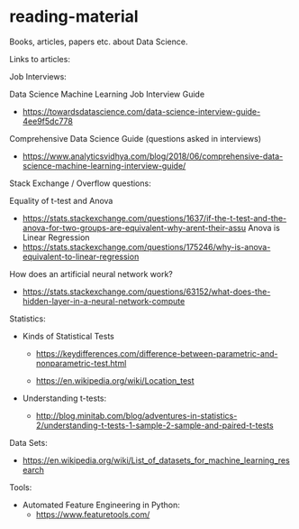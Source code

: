 # reading-material
Books, articles, papers etc. about Data Science.


Links to articles: 

Job Interviews: 

Data Science Machine Learning Job Interview Guide
  - https://towardsdatascience.com/data-science-interview-guide-4ee9f5dc778

Comprehensive Data Science Guide (questions asked in interviews)
  - https://www.analyticsvidhya.com/blog/2018/06/comprehensive-data-science-machine-learning-interview-guide/
  


Stack Exchange / Overflow questions: 

Equality of t-test and Anova
  - https://stats.stackexchange.com/questions/1637/if-the-t-test-and-the-anova-for-two-groups-are-equivalent-why-arent-their-assu
Anova is Linear Regression 
  - https://stats.stackexchange.com/questions/175246/why-is-anova-equivalent-to-linear-regression

How does an artificial neural network work?
  - https://stats.stackexchange.com/questions/63152/what-does-the-hidden-layer-in-a-neural-network-compute



Statistics: 

  - Kinds of Statistical Tests
    - https://keydifferences.com/difference-between-parametric-and-nonparametric-test.html

    - https://en.wikipedia.org/wiki/Location_test

  - Understanding t-tests:
    - http://blog.minitab.com/blog/adventures-in-statistics-2/understanding-t-tests-1-sample-2-sample-and-paired-t-tests 
  

Data Sets:

  - https://en.wikipedia.org/wiki/List_of_datasets_for_machine_learning_research


Tools: 

  - Automated Feature Engineering in Python:
    - https://www.featuretools.com/
